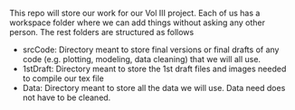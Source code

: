 This repo will store our work for our Vol III project. Each of us has a workspace folder where we can add things without asking any other person. The rest folders are structured as follows

* srcCode: Directory meant to store final versions or final drafts of any code (e.g. plotting, modeling, data cleaning) that we will all use.
* 1stDraft: Directory meant to store the 1st draft files and images needed to compile our tex file
* Data: Directory meant to store all the data we will use. Data need does not have to be cleaned. 
